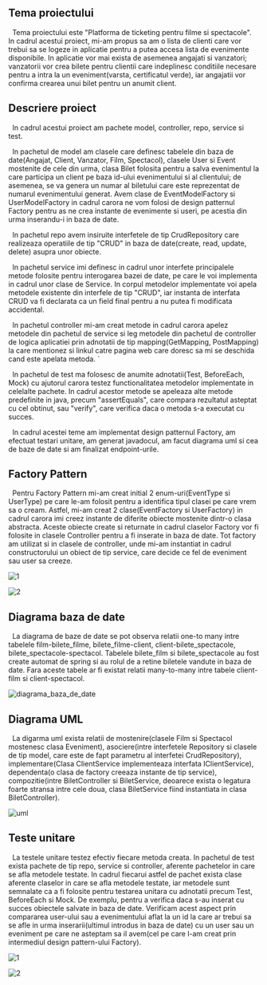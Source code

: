 ## Tema proiectului

&nbsp;    Tema proiectului este "Platforma de ticketing pentru filme si spectacole". In cadrul acestui proiect, mi-am propus sa am o lista de clienti care vor trebui sa se logeze in aplicatie pentru a putea accesa lista de evenimente disponibile. In aplicatie vor mai exista de asemenea angajati si vanzatori; vanzatorii vor crea bilete pentru clientii care indeplinesc conditiile necesare pentru a intra la un eveniment(varsta, certificatul verde), iar angajatii vor confirma crearea unui bilet pentru un anumit client.

## Descriere proiect

&nbsp;    In cadrul acestui proiect am pachete model, controller, repo, service si test.

&nbsp;    In pachetul de model am clasele care definesc tabelele din baza de date(Angajat, Client, Vanzator, Film, Spectacol), clasele User si Event mostenite de cele din urma, clasa Bilet folosita pentru a salva evenimentul la care participa un client pe baza id-ului evenimentului si al clientului; de asemenea, se va genera un numar al biletului care este reprezentat de numarul evenimentului generat. Avem clase de EventModelFactory si UserModelFactory in cadrul carora ne vom folosi de design patternul Factory pentru as ne crea instante de evenimente si useri, pe acestia din urma inserandu-i in baza de date.

&nbsp;    In pachetul repo avem insiruite interfetele de tip CrudRepository care realizeaza operatiile de tip "CRUD" in baza de date(create, read, update, delete) asupra unor obiecte.

&nbsp;    In pachetul service imi definesc in cadrul unor interfete principalele metode folosite pentru interogarea bazei de date, pe care le voi implementa in cadrul unor clase de Service. In corpul metodelor implementate voi apela metodele existente din interfele de tip "CRUD", iar instanta de interfata CRUD va fi declarata ca un field final pentru a nu putea fi modificata accidental. 

&nbsp;    In pachetul controller mi-am creat metode in cadrul carora apelez metodele din pachetul de service si leg metodele din pachetul de controller de logica aplicatiei prin adnotatii de tip mapping(GetMapping, PostMapping) la care mentionez si linkul catre pagina web care doresc sa mi se deschida cand este apelata metoda.
`  

&nbsp;    In pachetul de test ma folosesc de anumite adnotatii(Test, BeforeEach, Mock) cu ajutorul carora testez functionalitatea metodelor implementate in celelalte pachete. In cadrul acestor metode se apeleaza alte metode predefinite in java, precum "assertEquals", care compara rezultatul asteptat cu cel obtinut, sau "verify", care verifica daca o metoda s-a executat cu succes. 

&nbsp;    In cadrul acestei teme am implementat design patternul Factory, am efectuat testari unitare, am generat javadocul, am facut diagrama uml si cea de baze de date si am finalizat endpoint-urile. 
   
## Factory Pattern   
   
&nbsp;     Pentru Factory Pattern mi-am creat initial 2 enum-uri(EventType si UserType) pe care le-am folosit pentru a identifica tipul clasei pe care vrem sa o cream. Astfel, mi-am creat 2 clase(EventFactory si UserFactory) in cadrul carora imi creez instante de diferite obiecte mostenite dintr-o clasa abstracta. Aceste obiecte create si returnate in cadrul claselor Factory vor fi folosite in clasele Controller pentru a fi inserate in baza de date. Tot factory am utilizat si in clasele de controller, unde mi-am instantiat in cadrul constructorului un obiect de tip service, care decide ce fel de eveniment sau user sa creeze.

![1](https://user-images.githubusercontent.com/72803005/167927107-407a38a4-22b3-4a4e-b56d-9695e0dd8474.png)

![2](https://user-images.githubusercontent.com/72803005/167927117-fe9844bd-afaf-418e-8bca-c6843f68615c.png)

## Diagrama baza de date

&nbsp;    La diagrama de baze de date se pot observa relatii one-to many intre tabelele film-bilete_filme, bilete_filme-client, client-bilete_spectacole, bilete_spectacole-spectacol. Tabelele bilete_film si bilete_spectacole au fost create automat de spring si au rolul de a retine biletele vandute in baza de date. Fara aceste tabele ar fi existat relatii many-to-many intre tabele client-film si client-spectacol. 


![diagrama_baza_de_date](https://user-images.githubusercontent.com/72803005/167926505-b1b0aa1c-ceb7-4440-8a19-e9036aaca635.png)


## Diagrama UML

&nbsp;    La digarma uml exista relatii de mostenire(clasele Film si Spectacol mostenesc clasa Eveniment), asociere(intre interfetele Repository si clasele de tip model, care este de fapt parametru al interfetei CrudRepository), implementare(Clasa ClientService implementeaza interfata IClientService), dependenta(o clasa de factory creeaza instante de tip service), compozitie(intre BiletController si BiletService, deoarece exista o legatura foarte stransa intre cele doua, clasa BiletService fiind instantiata in clasa BiletController). 


![uml](https://user-images.githubusercontent.com/72803005/167926683-55ec4b35-d8ff-4ba5-8f5e-33533931f431.png)


## Teste unitare

&nbsp;    La testele unitare testez efectiv fiecare metoda creata. In pachetul de test exista pachete de tip repo, service si controller, aferente pachetelor in care se afla metodele testate. In cadrul fiecarui astfel de pachet exista clase aferente claselor in care se afla metodele testate, iar metodele sunt semnalate ca a fi folosite pentru testarea unitara cu adnotatii precum Test, BeforeEach si Mock. De exemplu, pentru a verifica daca s-au inserat cu succes obiectele salvate in baza de date. Verificam acest aspect prin compararea user-ului sau a evenimentului aflat la un id la care ar trebui sa se afle in urma inserarii(ultimul introdus in baza de date) cu un user sau un eveniment pe care ne asteptam sa il avem(cel pe care l-am creat prin intermediul design pattern-ului Factory). 

![1](https://user-images.githubusercontent.com/72803005/167927397-ea72a236-2ed9-48b1-b85e-c1ad1da9366b.png)

![2](https://user-images.githubusercontent.com/72803005/167927432-771b8205-160c-4b89-838e-7202c072f60a.png)

